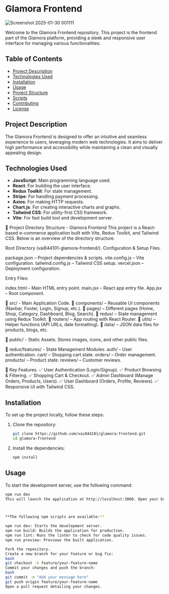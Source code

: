 
# Glamora Frontend
![Screenshot 2025-01-30 001111](https://github.com/user-attachments/assets/3bda5134-47f2-4e64-a6b3-038678d58767)



Welcome to the Glamora Frontend repository. This project is the frontend part of the Glamora platform, providing a sleek and responsive user interface for managing various functionalities.

## Table of Contents
- [Project Description](#project-description)
- [Technologies Used](#technologies-used)
- [Installation](#installation)
- [Usage](#usage)
- [Project Structure](#project-structure)
- [Scripts](#scripts)
- [Contributing](#contributing)
- [License](#license)

## Project Description
The Glamora Frontend is designed to offer an intuitive and seamless experience to users, leveraging modern web technologies. It aims to deliver high performance and accessibility while maintaining a clean and visually appealing design.

## Technologies Used
- **JavaScript**: Main programming language used.
- **React**: For building the user interface.
- **Redux Toolkit**: For state management.
- **Stripe**: For handling payment processing.
- **Axios**: For making HTTP requests.
- **Chart.js**: For creating interactive charts and graphs.
- **Tailwind CSS**: For utility-first CSS framework.
- **Vite**: For fast build tool and development server.

📂 Project Directory Structure - Glamora Frontend
This project is a React-based e-commerce application built with Vite, Redux Toolkit, and Tailwind CSS. Below is an overview of the directory structure.

Root Directory (vai844101-glamora-frontend/).
Configuration & Setup Files.

package.json – Project dependencies & scripts.
vite.config.js – Vite configuration.
tailwind.config.js – Tailwind CSS setup.
vercel.json – Deployment configuration.


Entry Files:

index.html – Main HTML entry point.
main.jsx – React app entry file.
App.jsx – Root component.

📌 src/ - Main Application Code.
🔹 components/ – Reusable UI components (Navbar, Footer, Login, Signup, etc.).
🔹 pages/ – Different pages (Home, Shop, Category, Dashboard, Blog, Search).
🔹 redux/ – State management using Redux Toolkit.
🔹 routers/ – App routing with React Router.
🔹 utils/ – Helper functions (API URLs, date formatting).
🔹 data/ – JSON data files for products, blogs, etc.

📌 public/ - Static Assets.
Stores images, icons, and other public files.

📌 redux/features/ - State Management Modules.
auth/ – User authentication.
cart/ – Shopping cart state.
orders/ – Order management.
products/ – Product state.
reviews/ – Customer reviews.

🚀 Key Features.
✅ User Authentication (Login/Signup).
✅ Product Browsing & Filtering.
✅ Shopping Cart & Checkout.
✅ Admin Dashboard (Manage Orders, Products, Users).
✅ User Dashboard (Orders, Profile, Reviews).
✅ Responsive UI with Tailwind CSS.

## Installation
To set up the project locally, follow these steps:

1. Clone the repository:
    ```bash
    git clone https://github.com/vai844101/glamora-frontend.git
    cd glamora-frontend
    ```
2. Install the dependencies:
    ```bash
    npm install
    ```

## Usage
To start the development server, use the following command:
```bash
npm run dev
This will launch the application at http://localhost:3000. Open your browser and navigate to this URL to start using the application.



**The following npm scripts are available:**

npm run dev: Starts the development server.
npm run build: Builds the application for production.
npm run lint: Runs the linter to check for code quality issues.
npm run preview: Previews the built application.

Fork the repository.
Create a new branch for your feature or bug fix:
bash
git checkout -b feature/your-feature-name
Commit your changes and push the branch:
bash
git commit -m "Add your message here"
git push origin feature/your-feature-name
Open a pull request detailing your changes.


